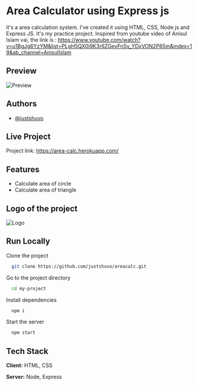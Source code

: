 
# Area Calculator using Express js

it's a area calculation system. I've created it using HTML, CSS, Node js and Express JS. It's my practice project. Inspired from youtube video of Anisul Islam vai, the link is : https://www.youtube.com/watch?v=u1BgJg6YzYM&list=PLgH5QX0i9K3r6ZGeyFnSv_YDxVON2P85m&index=19&ab_channel=AnisulIslam


## Preview
![Preview](https://i.ibb.co/DYVsz9p/ezgif-com-gif-maker.gif)
## Authors

- [@justshuvo](https://www.github.com/justshuvo)


## Live Project

Project link: https://area-calc.herokuapp.com/


## Features

- Calculate area of circle
- Calculate area of triangle

## Logo of the project
![Logo](https://i.ibb.co/RQw3XB2/logo.png)


## Run Locally

Clone the project

```bash
  git clone https://github.com/justshuvo/areacalc.git
```

Go to the project directory

```bash
  cd my-project
```

Install dependencies

```bash
  npm i
```

Start the server

```bash
  npm start
```


## Tech Stack

**Client:** HTML, CSS

**Server:** Node, Express

